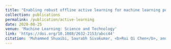 ```yaml
---
title: "Enabling robust offline active learning for machine learning potentials using simple physics-based priors"
collection: publications
permalink: /publication/active-learning
date: 2020-08-25
venue: 'Machine Learning: Science and Technology'
link: 'https://doi.org/10.1088/2632-2153/abcc44'
citation: 'Muhammed Shuaibi, Saurabh Sivakumar, <b>Rui Qi Chen</b>, and Zachary W. Ulissi. Enabling robust offline active learning for machine learning potentials using simple physics-based priors. <i>Machine Learning: Science and Technology</i> 2020'
---
```

